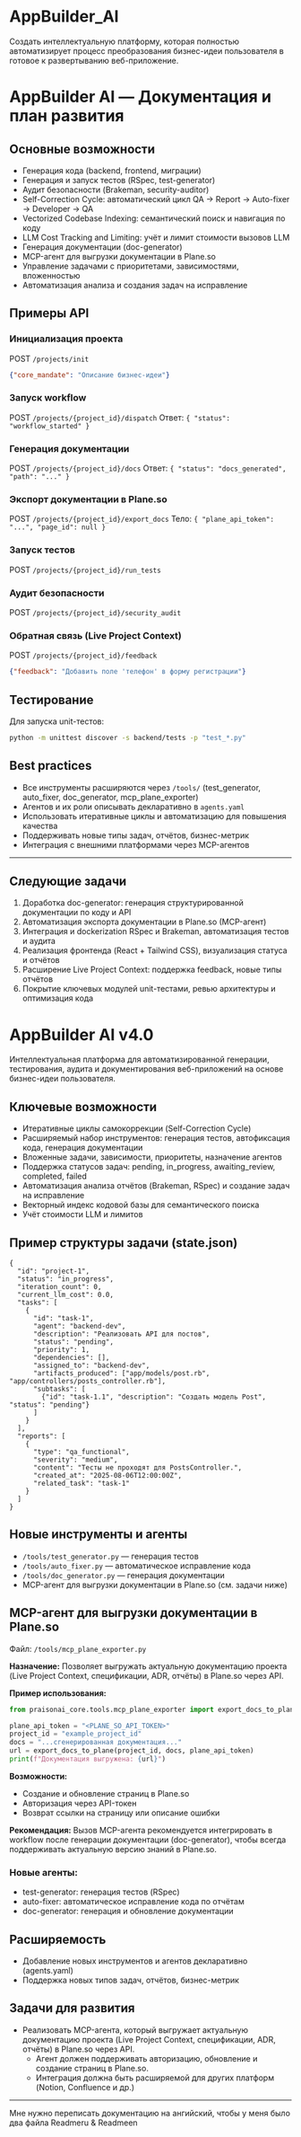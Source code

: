 # AppBuilder_AI
Создать интеллектуальную платформу, которая полностью автоматизирует процесс преобразования бизнес-идеи пользователя в готовое к развертыванию веб-приложение.

# AppBuilder AI — Документация и план развития

## Основные возможности
- Генерация кода (backend, frontend, миграции)
- Генерация и запуск тестов (RSpec, test-generator)
- Аудит безопасности (Brakeman, security-auditor)
- Self-Correction Cycle: автоматический цикл QA → Report → Auto-fixer → Developer → QA
- Vectorized Codebase Indexing: семантический поиск и навигация по коду
- LLM Cost Tracking and Limiting: учёт и лимит стоимости вызовов LLM
- Генерация документации (doc-generator)
- MCP-агент для выгрузки документации в Plane.so
- Управление задачами с приоритетами, зависимостями, вложенностью
- Автоматизация анализа и создания задач на исправление

## Примеры API

### Инициализация проекта
POST `/projects/init`
```json
{"core_mandate": "Описание бизнес-идеи"}
```

### Запуск workflow
POST `/projects/{project_id}/dispatch`
Ответ: `{ "status": "workflow_started" }`

### Генерация документации
POST `/projects/{project_id}/docs`
Ответ: `{ "status": "docs_generated", "path": "..." }`

### Экспорт документации в Plane.so
POST `/projects/{project_id}/export_docs`
Тело: `{ "plane_api_token": "...", "page_id": null }`

### Запуск тестов
POST `/projects/{project_id}/run_tests`

### Аудит безопасности
POST `/projects/{project_id}/security_audit`

### Обратная связь (Live Project Context)
POST `/projects/{project_id}/feedback`
```json
{"feedback": "Добавить поле 'телефон' в форму регистрации"}
```

## Тестирование

Для запуска unit-тестов:
```bash
python -m unittest discover -s backend/tests -p "test_*.py"
```

## Best practices
- Все инструменты расширяются через `/tools/` (test_generator, auto_fixer, doc_generator, mcp_plane_exporter)
- Агентов и их роли описывать декларативно в `agents.yaml`
- Использовать итеративные циклы и автоматизацию для повышения качества
- Поддерживать новые типы задач, отчётов, бизнес-метрик
- Интеграция с внешними платформами через MCP-агентов

---

## Следующие задачи
1. Доработка doc-generator: генерация структурированной документации по коду и API
2. Автоматизация экспорта документации в Plane.so (MCP-агент)
3. Интеграция и dockerization RSpec и Brakeman, автоматизация тестов и аудита
4. Реализация фронтенда (React + Tailwind CSS), визуализация статуса и отчётов
5. Расширение Live Project Context: поддержка feedback, новые типы отчётов
6. Покрытие ключевых модулей unit-тестами, ревью архитектуры и оптимизация кода
# AppBuilder AI v4.0

Интеллектуальная платформа для автоматизированной генерации, тестирования, аудита и документирования веб-приложений на основе бизнес-идеи пользователя.

## Ключевые возможности
- Итеративные циклы самокоррекции (Self-Correction Cycle)
- Расширяемый набор инструментов: генерация тестов, автофиксация кода, генерация документации
- Вложенные задачи, зависимости, приоритеты, назначение агентов
- Поддержка статусов задач: pending, in_progress, awaiting_review, completed, failed
- Автоматизация анализа отчётов (Brakeman, RSpec) и создание задач на исправление
- Векторный индекс кодовой базы для семантического поиска
- Учёт стоимости LLM и лимитов

## Пример структуры задачи (state.json)
```
{
  "id": "project-1",
  "status": "in_progress",
  "iteration_count": 0,
  "current_llm_cost": 0.0,
  "tasks": [
    {
      "id": "task-1",
      "agent": "backend-dev",
      "description": "Реализовать API для постов",
      "status": "pending",
      "priority": 1,
      "dependencies": [],
      "assigned_to": "backend-dev",
      "artifacts_produced": ["app/models/post.rb", "app/controllers/posts_controller.rb"],
      "subtasks": [
        {"id": "task-1.1", "description": "Создать модель Post", "status": "pending"}
      ]
    }
  ],
  "reports": [
    {
      "type": "qa_functional",
      "severity": "medium",
      "content": "Тесты не проходят для PostsController.",
      "created_at": "2025-08-06T12:00:00Z",
      "related_task": "task-1"
    }
  ]
}
```

## Новые инструменты и агенты
- `/tools/test_generator.py` — генерация тестов
- `/tools/auto_fixer.py` — автоматическое исправление кода
- `/tools/doc_generator.py` — генерация документации
- MCP-агент для выгрузки документации в Plane.so (см. задачи ниже)

## MCP-агент для выгрузки документации в Plane.so

Файл: `/tools/mcp_plane_exporter.py`

**Назначение:**
Позволяет выгружать актуальную документацию проекта (Live Project Context, спецификации, ADR, отчёты) в Plane.so через API.

**Пример использования:**
```python
from praisonai_core.tools.mcp_plane_exporter import export_docs_to_plane

plane_api_token = "<PLANE_SO_API_TOKEN>"
project_id = "example_project_id"
docs = "...сгенерированная документация..."
url = export_docs_to_plane(project_id, docs, plane_api_token)
print(f"Документация выгружена: {url}")
```

**Возможности:**
- Создание и обновление страниц в Plane.so
- Авторизация через API-токен
- Возврат ссылки на страницу или описание ошибки

**Рекомендация:**
Вызов MCP-агента рекомендуется интегрировать в workflow после генерации документации (doc-generator), чтобы всегда поддерживать актуальную версию знаний в Plane.so.

### Новые агенты:
- test-generator: генерация тестов (RSpec)
- auto-fixer: автоматическое исправление кода по отчётам
- doc-generator: генерация и обновление документации

## Расширяемость
- Добавление новых инструментов и агентов декларативно (agents.yaml)
- Поддержка новых типов задач, отчётов, бизнес-метрик

## Задачи для развития
- Реализовать MCP-агента, который выгружает актуальную документацию проекта (Live Project Context, спецификации, ADR, отчёты) в Plane.so через API.
  - Агент должен поддерживать авторизацию, обновление и создание страниц в Plane.so.
  - Интеграция должна быть расширяемой для других платформ (Notion, Confluence и др.)

------
Мне нужно переписать документацию на ангийский, чтобы у меня было два файла Readmeru & Readmeen
 
